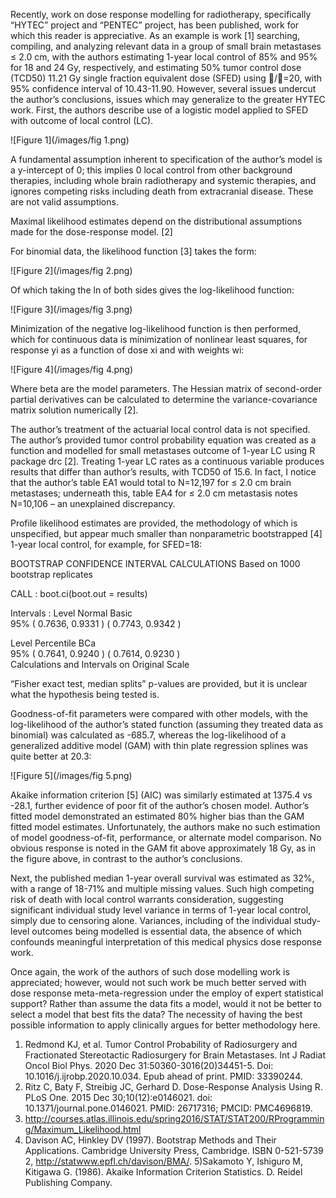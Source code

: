 Recently, work on dose response modelling for radiotherapy, specifically “HYTEC” project and “PENTEC” project, has been published, work for which this reader is appreciative.
As an example is work [1] searching, compiling, and analyzing relevant data in a group of small brain metastases ≤ 2.0 cm, with the authors estimating 1-year local control of 85% and 95% for 18 and 24 Gy, respectively, and estimating 50% tumor control dose (TCD50) 11.21 Gy single fraction equivalent dose (SFED) using /=20, with 95% confidence interval of 10.43-11.90. 
However, several issues undercut the author’s conclusions, issues which may generalize to the greater HYTEC work. First, the authors describe use of a logistic model applied to SFED with outcome of local control (LC). 

![Figure 1](/images/fig 1.png)

A fundamental assumption inherent to specification of the author’s model is a y-intercept of 0; this implies 0 local control from other background therapies, including whole brain radiotherapy and systemic therapies, and ignores competing risks including death from extracranial disease. These are not valid assumptions.

Maximal likelihood estimates depend on the distributional assumptions made for the dose-response model. [2] 

For binomial data, the likelihood function [3] takes the form:

![Figure 2](/images/fig 2.png)

Of which taking the ln of both sides gives the log-likelihood function:

![Figure 3](/images/fig 3.png)

Minimization of the negative log-likelihood function is then performed, which for continuous data is minimization of nonlinear least squares, for response yi as a function of dose xi and with weights wi:

![Figure 4](/images/fig 4.png)


Where beta are the model parameters. The Hessian matrix of second-order partial derivatives can be calculated to determine the variance-covariance matrix solution numerically [2]. 

The author’s treatment of the actuarial local control data is not specified. The author’s provided tumor control probability equation was created as a function and modelled for small metastases outcome of 1-year LC using R package drc [2]. Treating 1-year LC rates as a continuous variable produces results that differ than author’s results, with TCD50 of 15.6. In fact, I notice that the author’s table EA1 would total to N=12,197 for ≤ 2.0 cm brain metastases; underneath this, table EA4 for ≤ 2.0 cm metastasis notes N=10,106 – an unexplained discrepancy.

Profile likelihood estimates are provided, the methodology of which is unspecified, but appear much smaller than nonparametric bootstrapped [4] 1-year local control, for example, for SFED=18: 

BOOTSTRAP CONFIDENCE INTERVAL CALCULATIONS
Based on 1000 bootstrap replicates

CALL : 
boot.ci(boot.out = results)

Intervals : 
Level      Normal              Basic         
95%   ( 0.7636,  0.9331 )   ( 0.7743,  0.9342 )  

Level     Percentile            BCa          
95%   ( 0.7641,  0.9240 )   ( 0.7614,  0.9230 )  
Calculations and Intervals on Original Scale

“Fisher exact test, median splits” p-values are provided, but it is unclear what the hypothesis being tested is.

Goodness-of-fit parameters were compared with other models, with the log-likelihood of the author’s stated function (assuming they treated data as binomial) was calculated as -685.7, whereas the log-likelihood of a generalized additive model (GAM) with thin plate regression splines was quite better at 20.3: 

![Figure 5](/images/fig 5.png)

Akaike information criterion [5] (AIC) was similarly estimated at 1375.4 vs -28.1, further evidence of poor fit of the author’s chosen model.  Author’s fitted model demonstrated an estimated 80% higher bias than the GAM fitted model estimates. Unfortunately, the authors make no such estimation of model goodness-of-fit, performance, or alternate model comparison. No obvious response is noted in the GAM fit above approximately 18 Gy, as in the figure above, in contrast to the author’s conclusions.

Next, the published median 1-year overall survival was estimated as 32%, with a range of 18-71% and multiple missing values. Such high competing risk of death with local control warrants consideration, suggesting significant individual study level variance in terms of 1-year local control, simply due to censoring alone. Variances, including of the individual study-level outcomes being modelled is essential data, the absence of which confounds meaningful interpretation of this medical physics dose response work. 

Once again, the work of the authors of such dose modelling work is appreciated; however, would not such work be much better served with dose response meta-meta-regression under the employ of expert statistical support? Rather than assume the data fits a model, would it not be better to select a model that best fits the data? The necessity of having the best possible information to apply clinically argues for better methodology here.


1) Redmond KJ, et al. Tumor Control Probability of Radiosurgery and Fractionated Stereotactic Radiosurgery for Brain Metastases. Int J Radiat Oncol Biol Phys. 2020 Dec 31:50360-3016(20)34451-5. Doi: 10.1016/j.ijrobp.2020.10.034. Epub ahead of print. PMID: 33390244.
2) Ritz C, Baty F, Streibig JC, Gerhard D. Dose-Response Analysis Using R. PLoS One. 2015 Dec 30;10(12):e0146021. doi: 10.1371/journal.pone.0146021. PMID: 26717316; PMCID: PMC4696819.
3) http://courses.atlas.illinois.edu/spring2016/STAT/STAT200/RProgramming/Maximum_Likelihood.html
4) Davison AC, Hinkley DV (1997). Bootstrap Methods and Their Applications. Cambridge University Press, Cambridge. ISBN 0-521-5739 2, http://statwww.epfl.ch/davison/BMA/.
5)Sakamoto Y, Ishiguro M, Kitigawa G. (1986). Akaike Information Criterion Statistics. D. Reidel Publishing Company.


